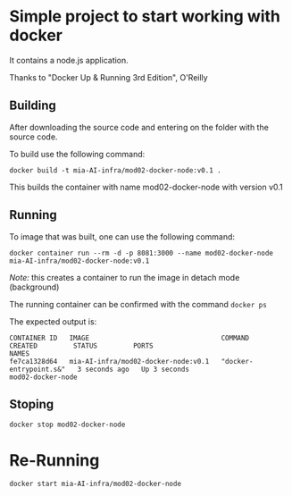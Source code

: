 # Simple project to start working with docker

It contains a node.js application.

Thanks to "Docker Up & Running 3rd Edition", O'Reilly



## Building

After downloading the source code and entering on the folder with the source code.

To build use the following command:

```
docker build -t mia-AI-infra/mod02-docker-node:v0.1 .
```

This builds the container with name mod02-docker-node with version v0.1



## Running

To image that was built, one can use the following command:

```
docker container run --rm -d -p 8081:3000 --name mod02-docker-node mia-AI-infra/mod02-docker-node:v0.1
```

*Note:* this creates a container to run the image in detach mode (background)

The running container can be confirmed with the command `docker ps`

The expected output is:

```
CONTAINER ID   IMAGE                                 COMMAND                  CREATED         STATUS         PORTS                                                      NAMES
fe7ca1328d64   mia-AI-infra/mod02-docker-node:v0.1   "docker-entrypoint.s&"   3 seconds ago   Up 3 seconds                                                              mod02-docker-node
```



## Stoping

```
docker stop mod02-docker-node
```

# Re-Running

```
docker start mia-AI-infra/mod02-docker-node
```
